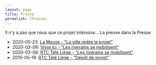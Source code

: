 ```yaml
---
layout: page
title: Presse
permalink: /Presse/
---
```


Il n'y a pas que nous que ce projet intéresse...
La preuve dans la Presse

<ul>
  <li>2020-05-23: <a href="https://lameuse.sudinfo.be/565649/article/2020-05-23/la-ville-rejette-le-projet-de-la-rue-bois-leveque">La Meuse - "La ville rejète le projet"</a></li>
  <li>2020-03-06: <a href="http://www.vivreici.be/article/detail_les-grenouilles-du-bois-l-eveque-se-mobilisent?id=387036">Vivre ici - "Les riverains se mobilisent"</a></li>
  <li>2020-03-06: <a href="https://www.rtc.be/video/info/environnement/les-grenouilles-du-bois-l-eveque-se-mobilisent_1504570_325.html">RTC Télé Liège - "Les riverains se mobilisent" </a></li>
  <li>2010-05-19: <a href="https://www.rtc.be/video/info/urbanisme/bois-l-eveque-projet-d-immeuble-conteste_597678_325.html">RTC Télé Liège - "Dépôt de projet"</a></li>
</ul>
